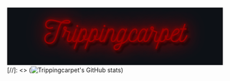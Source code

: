 ![output_HyoIRD](logo.gif)
[//]: <> (![Trippingcarpet's GitHub stats](https://github-readme-stats.vercel.app/api?username=RedSideDevils&count_private=true&theme=midnight-purple&show_icons=true))

